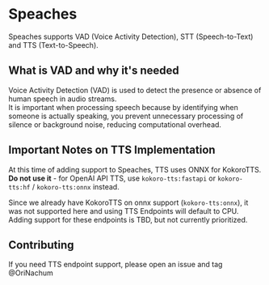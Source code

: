 # Speaches

Speaches supports VAD (Voice Activity Detection), STT (Speech-to-Text) and TTS (Text-to-Speech).

## What is VAD and why it's needed

Voice Activity Detection (VAD) is used to detect the presence or absence of human speech in audio streams.  
It is important when processing speech because by identifying when someone is actually speaking, you prevent unnecessary processing of silence or background noise, reducing computational overhead.

## Important Notes on TTS Implementation

At this time of adding support to Speaches, TTS uses ONNX for KokoroTTS.  
**Do not use it** - for OpenAI API TTS, use `kokoro-tts:fastapi` or `kokoro-tts:hf` / `kokoro-tts:onnx` instead.  

Since we already have KokoroTTS on onnx support (`kokoro-tts:onnx`), it was not supported here and using TTS Endpoints will default to CPU.  
Adding support for these endpoints is TBD, but not currently prioritized.  

## Contributing

If you need TTS endpoint support, please open an issue and tag @OriNachum

